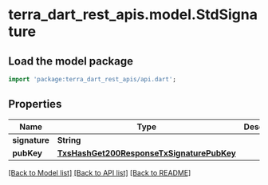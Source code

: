 # terra_dart_rest_apis.model.StdSignature

## Load the model package
```dart
import 'package:terra_dart_rest_apis/api.dart';
```

## Properties
Name | Type | Description | Notes
------------ | ------------- | ------------- | -------------
**signature** | **String** |  | [optional] 
**pubKey** | [**TxsHashGet200ResponseTxSignaturePubKey**](TxsHashGet200ResponseTxSignaturePubKey.md) |  | [optional] 

[[Back to Model list]](../README.md#documentation-for-models) [[Back to API list]](../README.md#documentation-for-api-endpoints) [[Back to README]](../README.md)


